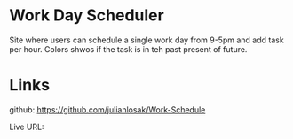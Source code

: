# Work Day Scheduler
Site where users can schedule a single work day from 9-5pm and add task per hour. Colors shwos if the task is in teh past present of future.

# Links
github:
https://github.com/julianlosak/Work-Schedule

Live URL:
